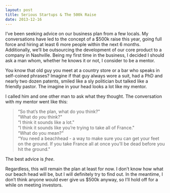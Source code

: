 ```yaml
---
layout: post
title: Serious Startups & The 500k Raise
date: 2013-12-16
---
```

<p>I’ve been seeking advice on our business plan from a few locals. My conversations have led to the concept of a $500k raise this year, going full force and hiring at least 6 more people within the next 6 months. Additionally, we’ll be outsourcing the development of our core product to a company in Nashville. Being my first time in the business, I decided I should ask a man whom, whether he knows it or not, I consider to be a mentor.</p>
<p>You know that old guy you meet at a country store or a bar who speaks in self-coined phrases? Imagine if that guy always wore a suit, had a PhD and nearly two dozen patents, smiled like a sly politician but talked like a friendly pastor. The imagine in your head looks a lot like my mentor.</p>
<p>I called him and one other man to ask what they thought. The conversation with my mentor went like this:</p>
<blockquote>
<p>“So that’s the plan, what do you think?"<br />
“What do <em>you</em> think?"<br />
“I think it sounds like a lot."<br />
“I think it sounds like you’re trying to take all of France."<br />
“What do you mean?"<br />
“You need a beachhead - a way to make sure you can get your feet on the ground. If you take France all at once you’ll be dead before you hit the ground."</p>
</blockquote>
<p>The best advice is <em>free</em>.</p>
<p>Regardless, this will remain the plan at least for now. I don’t know how what our beach head will be, but I will definitely try to find out. In the meantime, I don’t think anyone would ever give us $500k anyway, so I’ll hold off for a while on meeting investors.</p>